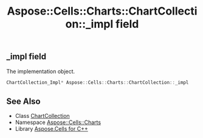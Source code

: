 ﻿---
title: Aspose::Cells::Charts::ChartCollection::_impl field
linktitle: _impl
second_title: Aspose.Cells for C++ API Reference
description: 'Aspose::Cells::Charts::ChartCollection::_impl field. The implementation object in C++.'
type: docs
weight: 1200
url: /cpp/aspose.cells.charts/chartcollection/_impl/
---
## _impl field


The implementation object.

```cpp
ChartCollection_Impl* Aspose::Cells::Charts::ChartCollection::_impl
```

## See Also

* Class [ChartCollection](../)
* Namespace [Aspose::Cells::Charts](../../)
* Library [Aspose.Cells for C++](../../../)
